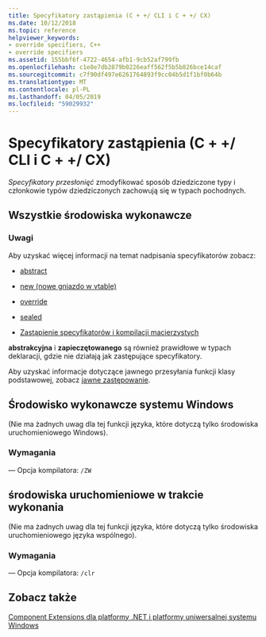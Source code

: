 ```yaml
---
title: Specyfikatory zastąpienia (C + +/ CLI i C + +/ CX)
ms.date: 10/12/2018
ms.topic: reference
helpviewer_keywords:
- override specifiers, C++
- override specifiers
ms.assetid: 155bbf6f-4722-4654-afb1-9cb52af799fb
ms.openlocfilehash: c1e8e7db2879b0226eaff562f5b5b826bce14caf
ms.sourcegitcommit: c7f90df497e6261764893f9cc04b5d1f1bf0b64b
ms.translationtype: MT
ms.contentlocale: pl-PL
ms.lasthandoff: 04/05/2019
ms.locfileid: "59029932"
---
```

# <a name="override-specifiers--ccli-and-ccx"></a>Specyfikatory zastąpienia (C + +/ CLI i C + +/ CX)

*Specyfikatory przesłonięć* zmodyfikować sposób dziedziczone typy i członkowie typów dziedziczonych zachowują się w typach pochodnych.

## <a name="all-runtimes"></a>Wszystkie środowiska wykonawcze

### <a name="remarks"></a>Uwagi

Aby uzyskać więcej informacji na temat nadpisania specyfikatorów zobacz:

- [abstract](abstract-cpp-component-extensions.md)

- [new (nowe gniazdo w vtable)](new-new-slot-in-vtable-cpp-component-extensions.md)

- [override](override-cpp-component-extensions.md)

- [sealed](sealed-cpp-component-extensions.md)

- [Zastąpienie specyfikatorów i kompilacji macierzystych](../dotnet/how-to-declare-override-specifiers-in-native-compilations-cpp-cli.md)

**abstrakcyjna** i **zapieczętowanego** są również prawidłowe w typach deklaracji, gdzie nie działają jak zastępujące specyfikatory.

Aby uzyskać informacje dotyczące jawnego przesyłania funkcji klasy podstawowej, zobacz [jawne zastępowanie](explicit-overrides-cpp-component-extensions.md).

## <a name="windows-runtime"></a>Środowisko wykonawcze systemu Windows

(Nie ma żadnych uwag dla tej funkcji języka, które dotyczą tylko środowiska uruchomieniowego Windows).

### <a name="requirements"></a>Wymagania

— Opcja kompilatora: `/ZW`

## <a name="common-language-runtime"></a>środowiska uruchomieniowe w trakcie wykonania

(Nie ma żadnych uwag dla tej funkcji języka, które dotyczą tylko środowiska uruchomieniowego języka wspólnego).

### <a name="requirements"></a>Wymagania

— Opcja kompilatora: `/clr`

## <a name="see-also"></a>Zobacz także

[Component Extensions dla platformy .NET i platformy uniwersalnej systemu Windows](component-extensions-for-runtime-platforms.md)